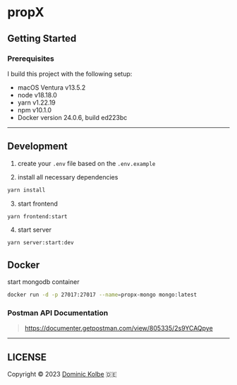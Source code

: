 # propX

## Getting Started

### Prerequisites

I build this project with the following setup:

- macOS Ventura v13.5.2
- node v18.18.0
- yarn v1.22.19
- npm v10.1.0
- Docker version 24.0.6, build ed223bc

---

## Development

1. create your `.env` file based on the `.env.example`

2. install all necessary dependencies

```bash
yarn install
```

3. start frontend

```bash
yarn frontend:start
```

4. start server

```bash
yarn server:start:dev
```

## Docker

start mongodb container

```bash
docker run -d -p 27017:27017 --name=propx-mongo mongo:latest
```

### Postman API Documentation

> https://documenter.getpostman.com/view/805335/2s9YCAQpye

---

## LICENSE

Copyright © 2023 [Dominic Kolbe](https://dominickolbe.dk) :de:
